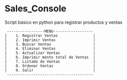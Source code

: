 # Sales_Console
Script básico en python para registrar productos  y ventas

     -----------------MENU------------------
    |    1. Registrar Ventas                |
    |    2. Imprimir Ventas                 |
    |    3. Buscar Ventas                   |
    |    4. Eliminar Ventas                 |
    |    5. Actualizar Ventas               |
    |    6. Imprimir monto total de Ventas  |
    |    7. Listado de Ventas               |
    |    8. Ordenar Ventas                  |
    |    9. Salir                           |
     ---------------------------------------

